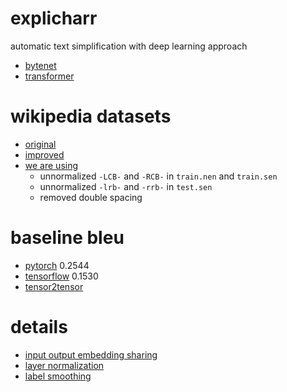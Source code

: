 # explicharr

automatic text simplification with deep learning approach

- [bytenet](https://arxiv.org/abs/1610.10099)
- [transformer](https://arxiv.org/abs/1706.03762)

# wikipedia datasets

- [original](http://www.cs.pomona.edu/~dkauchak/simplification/)
- [improved](http://ssli.ee.washington.edu/tial/projects/simplification/)
- [we are using](https://github.com/senisioi/NeuralTextSimplification)
  + unnormalized `-LCB-` and `-RCB-` in `train.nen` and `train.sen`
  + unnormalized `-lrb-` and `-rrb-` in `test.sen`
  + removed double spacing

# baseline bleu

- [pytorch](https://github.com/jadore801120/attention-is-all-you-need-pytorch) 0.2544
- [tensorflow](https://github.com/Kyubyong/transformer) 0.1530
- [tensor2tensor](https://github.com/tensorflow/tensor2tensor)

# details

- [input output embedding sharing](https://arxiv.org/abs/1608.05859)
- [layer normalization](https://arxiv.org/abs/1607.06450)
- [label smoothing](https://arxiv.org/abs/1512.00567)

